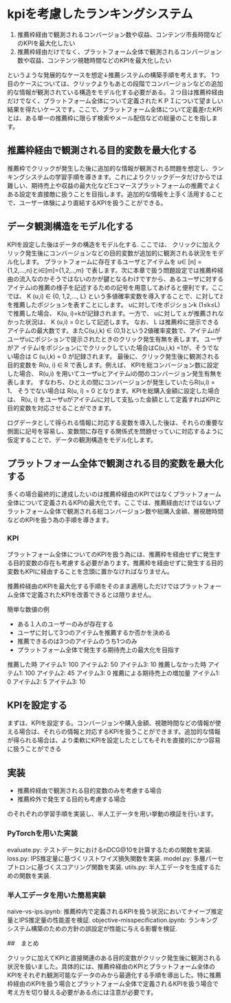 # kpiを考慮したランキングシステム

1. 推薦枠経由で観測されるコンバージョン数や収益、コンテンツ市長時間などのKPIを最大化したい
2. 推薦枠経由だけでなく、プラットフォーム全体で観測されるコンバージョン数や収益、コンテンツ視聴時間などのKPIを最大化したい

というような発展的なケースを想定↓推薦システムの構築手順を考えます。
1つ目のケースについては、クリックよりもあとの段階でコンバージョンなどの追加的な情報が観測されている構造をモデル化する必要がある。２つ目は推薦枠経由だけでなく、プラットフォーム全体について定義されたＫＰＩについて望ましい結果を得たいケースです。ここで、プラットフォーム全体について定義差rたKPIとは、ある単一の推薦枠に限らず検索やメール配信などの総量のことを指します。

## 推薦枠経由で観測される目的変数を最大化する

推薦枠でクリックが発生した後に追加的な情報が観測される問題を想定し、ランキングシステムの学習手順を導きます。これによりクリックデータだけからでは難しい、期待売上や収益の最大化などEコマースプラットフォームの推薦でよくある設定を直接敵に扱うことを目指します。追加的な情報を上手く活用することで、ユーザー体験により直結するKPIを扱うことができる。

## データ観測構造をモデル化する

KPIを設定した後はデータの構造をモデル化する.
ここでは、 クリックに加えクリック発生後にコンバージョンなどの目的変数が追加的に観測される状況をモデル化します。
プラットフォームに存在するユーザとアイテムを u∈ [n] = {1,2,...,n}とi∈[m]={1,2,..,m} で表します。次に本章で扱う問題設定では推薦枠経由の流入なのかそうではないのかが鍵となるわけですから、あるユーザに対するアイテムiの推薦の様子を記述するための記号を用意してあげると便利です。ここでは、 K (u,i) ∈ {0, 1,2,..., L} という多値確率変数を導入することで、に対してżを推薦したポジションを表すことにします。 uに対してiをポジションk (1≤k≤L)で推薦した場合、 K(u, i)=kが記録されます。一方で、 uに対してぇが推薦されなかった状況は、 K (u,i) = 0として記述します。 なお、 L は推薦枠に提示できるアイテムの最大数です。またC(u,i,k) ∈ {0,1}という2値確率変数で、アイテムiがユーザuにポジションで提示されたときのクリック発生有無を表します。 ユーザがア
イテムiをポジションにでクリックしていた場合はC(u,i,k) =1が、そうでない場合は C (u,i,k) = 0 が記録されます。 最後に、クリック発生後に観測される目的変数を R(u, i) ∈ R で表します。例えば、 KPIを総コンバージョン数に設定した場合、 R(u,i) を用いてユーザuとアイテムiの間のコンバージョン発生有無を表します。 すなわち、ひとえの間にコンバージョンが発生していたらR(u,i) = 1、 そうでない場合は R(u, i) = 0 となります。KPIを総購入金額に設定した場合は、 R(u, i) をユーザuがアイテムiに対して支払った金額として定義すればKPIと目的変数を対応させることができます。

ログデータとして得られる情報に対応する変数を導入した後は、それらの重要な側面に記号を容易し、変数間に存在する関係式を問題せっていに対応するように仮定することで、データの観測構造をモデル化します。

## プラットフォーム全体で観測される目的変数を最大化する

多くの場合最終的に達成したいのは推薦枠経由のKPIではなくプラットフォーム全体について定義されるKPIの最大化です。ここでは、推薦経由だけではないプラットフォーム全体で観測される総コンバージョン数や総購入金額、層視聴時間などのKPIを扱う為の手順を導きます。

### KPI

プラットフォーム全体についてのKPIを扱う為には、推薦枠を経由せずに発生する目的変数の存在も考慮する必要があります。推薦枠を経由せずに発生する目的変数もKPIに経由することを念頭に置かなければなりません。

推薦枠経由のKPIを最大化する手順をそのまま適用しただけではプラットフォーム全体で定義されたKPIを改善できるとは限りません。

簡単な数値の例
- ある１人のユーザーのみが存在する
- ユーザに対して3つのアイテムを推薦するか否かを決める
- 推薦できるのは3つのアイテムのうち1つのみ
- プラットフォーム全体で発生する期待売上の最大化を目指す

推薦した時
アイテム1: 100
アイテム2: 50
アイテム3: 10
推薦しなかった時
アイテム1: 100
アイテム2: 45
アイテム3: 0
推薦による期待売上の増加量
アイテム1: 0
アイテム2: 5
アイテム3: 10


## KPIを設定する

まずは、KPIを設定する。コンバージョンや購入金額、視聴時間などの情報が使える場合は、それらの情報と対応するKPIを扱うことができます。追加的な情報が得られる場合は、より柔軟にKPIを設定したとしてもそれを直接的にかつ容易に扱うことができる


## 実装

- 推薦枠経由で観測される目的変数のみを考慮する場合
- 推薦枠外で発生する目的も考慮する場合

のそれぞれの学習手順を実装し、半人工データを用い挙動の検証を行います。


### PyTorchを用いた実装
evaluate.py: テストデータにおけるnDCG@10を計算するための関数を実装.
loss.py: IPS推定量に基づくリストワイズ損失関数を実装.
model.py: 多層パーセプトロンに基づくスコアリング関数を実装.
utils.py: 半人工データを生成するための関数を実装.
### 半人工データを用いた簡易実験
naive-vs-ips.ipynb: 推薦枠内で定義されるKPIを扱う状況においてナイーブ推定量とIPS推定量の性能差を検証.
objective-misspecification.ipynb: ランキングシステム構築のための方針の誤設定が性能に与える影響を検証.

##　まとめ

クリックに加えてKPIと直接関連のある目的変数がクリック発生後に観測される状況を扱いました。具体的には、推薦枠経由のKPIとプラットフォーム全体のKPIをそれぞれ観測可能なデータのみから最適化する手順を導出した。特に推薦枠経由のKPIを扱う場合とプラットフォーム全体で定義されるKPIを扱う場合で考え方を切り替える必要がある点には注意が必要です。

